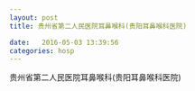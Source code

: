 ```yaml
--- 
layout: post 
title: 贵州省第二人民医院耳鼻喉科(贵阳耳鼻喉科医院)

date:   2016-05-03 13:39:56 
categories: hosp 
--- 
```

   
贵州省第二人民医院耳鼻喉科(贵阳耳鼻喉科医院)
